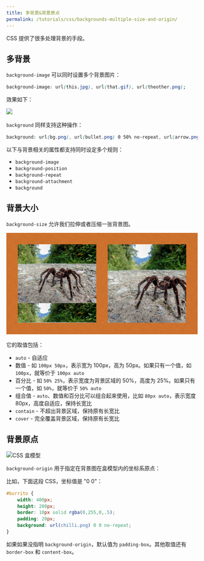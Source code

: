 ```yaml
---
title: 多背景&背景原点
permalink: /tutorials/css/backgrounds-multiple-size-and-origin/
---
```


CSS 提供了很多处理背景的手段。

## 多背景

`background-image` 可以同时设置多个背景图片：

```css
background-image: url(this.jpg), url(that.gif), url(theother.png);
```

效果如下：

![](https://htmldog.com/guides/css/advanced/backgrounds/)

`background` 同样支持这种操作：

```css
background: url(bg.png), url(bullet.png) 0 50% no-repeat, url(arrow.png) right no-repeat;
```

以下与背景相关的属性都支持同时设定多个规则：

* `background-image`
* `background-position`
* `background-repeat`
* `background-attachment`
* `background`

## 背景大小

`background-size` 允许我们拉伸或者压缩一张背景图。

![](/assets/images/css/background-size.jpg)

它的取值包括：
* `auto` - 自适应
* 数值 - 如 `100px 50px`，表示宽为 100px，高为 50px。如果只有一个值，如 `100px`，就等价于 `100px auto`
* 百分比 - 如 `50% 25%`，表示宽度为背景区域的 50%，高度为 25%。如果只有一个值，如 `50%`，就等价于 `50% auto`
* 组合值 - `auto`、数值和百分比可以组合起来使用，比如 `80px auto`，表示宽度 80px，高度自适应，保持长宽比
* `contain` - 不超出背景区域，保持原有长宽比
* `cover` - 完全覆盖背景区域，保持原有长宽比

## 背景原点

![CSS 盒模型](images/box-model.png)

`background-origin` 用于指定在背景图在盒模型内的坐标系原点：

比如，下面这段 CSS，坐标值是 "0 0"：
```css
#burrito {
    width: 400px;
    height: 200px;
    border: 10px solid rgba(0,255,0,.5);
    padding: 20px;
    background: url(chilli.png) 0 0 no-repeat;
}
```

如果如果没指明 `background-origin`，默认值为 `padding-box`。其他取值还有 `border-box` 和 `content-box`。
